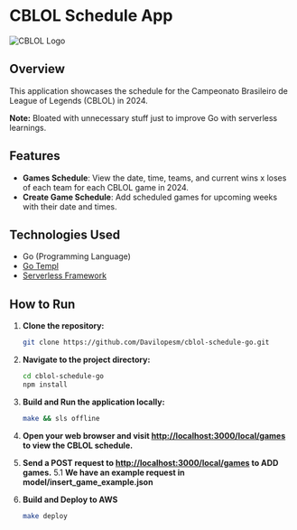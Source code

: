 # CBLOL Schedule App

![CBLOL Logo](https://encrypted-tbn0.gstatic.com/images?q=tbn:ANd9GcQ-Y4A29Fo3SfI8AeFJax3Uj9ulXumF388FWYtkf0QDBg&s)

## Overview

This application showcases the schedule for the Campeonato Brasileiro de League of Legends (CBLOL) in 2024.

**Note:** Bloated with unnecessary stuff just to improve Go with serverless learnings.

## Features

- **Games Schedule**: View the date, time, teams, and current wins x loses of each team for each CBLOL game in 2024.
- **Create Game Schedule**: Add scheduled games for upcoming weeks with their date and times.

## Technologies Used

- Go (Programming Language)
- [Go Templ](https://templ.guide/)
- [Serverless Framework](https://www.serverless.com/)

## How to Run

1. **Clone the repository:**

   ```bash
   git clone https://github.com/Davilopesm/cblol-schedule-go.git
   ```

2. **Navigate to the project directory:**

   ```bash
   cd cblol-schedule-go
   npm install
   ```

3. **Build and Run the application locally:**

   ```bash
   make && sls offline
   ```

4. **Open your web browser and visit [http://localhost:3000/local/games](http://localhost:3000/local/games) to view the CBLOL schedule.**

5. **Send a POST request to [http://localhost:3000/local/games](http://localhost:3000/local/games) to ADD games.**
   5.1 **We have an example request in model/insert_game_example.json**

6. **Build and Deploy to AWS**

   ```bash
   make deploy
   ```
